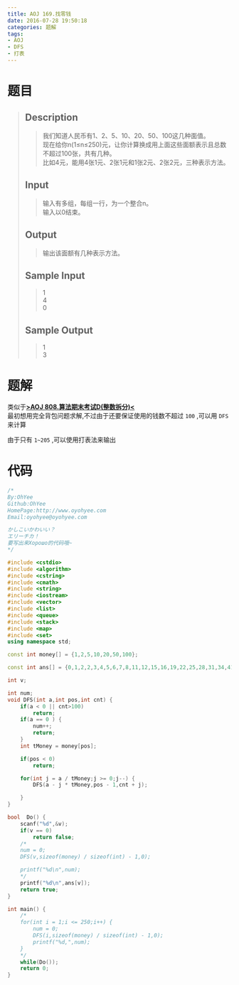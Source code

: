 ```yaml
---
title: AOJ 169.找零钱
date: 2016-07-28 19:50:18
categories: 题解
tags:
- AOJ
- DFS
- 打表
---
```

# 题目
> 
> ## Description  
>> 我们知道人民币有1、2、5、10、20、50、100这几种面值。   
>> 现在给你n(1≤n≤250)元，让你计算换成用上面这些面额表示且总数不超过100张，共有几种。   
>> 比如4元，能用4张1元、2张1元和1张2元、2张2元，三种表示方法。  
>>   
>> <!--more-->  
> 
> ## Input  
>> 输入有多组，每组一行，为一个整合n。   
>> 输入以0结束。  
>>   
> 
> ## Output  
>> 输出该面额有几种表示方法。  
>>   
>>   
> 
> ## Sample Input  
>> 1  
>> 4  
>> 0  
>>   
> 
> ## Sample Output  
>> 1  
>> 3  

# 题解

类似于[**>AOJ 808.算法期末考试D(整数拆分)<**](/post/AOJ/808.html)  
最初想用完全背包问题求解,不过由于还要保证使用的钱数不超过 `100` ,可以用 `DFS` 来计算  

由于只有 `1~205` ,可以使用打表法来输出  

# 代码
```cpp 找零钱 https://github.com/OhYee/sourcecode/tree/master/ACM 代码备份
/*
By:OhYee
Github:OhYee
HomePage:http://www.oyohyee.com
Email:oyohyee@oyohyee.com

かしこいかわいい？
エリーチカ！
要写出来Хорошо的代码哦~
*/

#include <cstdio>
#include <algorithm>
#include <cstring>
#include <cmath>
#include <string>
#include <iostream>
#include <vector>
#include <list>
#include <queue>
#include <stack>
#include <map>
#include <set>
using namespace std;

const int money[] = {1,2,5,10,20,50,100};

const int ans[] = {0,1,2,2,3,4,5,6,7,8,11,12,15,16,19,22,25,28,31,34,41,44,51,54,61,68,75,82,89,96,109,116,129,136,149,162,175,188,201,214,236,249,271,284,306,328,350,372,394,416,451,473,508,530,565,600,635,670,705,740,793,828,881,916,969,1022,1075,1128,1181,1234,1311,1364,1441,1494,1571,1648,1725,1802,1879,1956,2064,2141,2249,2326,2434,2542,2650,2758,2866,2974,3121,3229,3376,3484,3631,3778,3925,4072,4219,4366,4563,4709,4905,5051,5247,5442,5637,5832,6027,6221,6476,6669,6924,7116,7369,7622,7875,8127,8378,8628,8954,9202,9526,9772,10094,10415,10735,11054,11371,11686,12093,12406,12810,13119,13520,13920,14318,14713,15106,15497,15998,16384,16880,17262,17754,18243,18729,19212,19692,20169,20776,21246,21847,22311,22905,23495,24081,24663,25240,25812,26539,27103,27821,28375,29083,29786,30483,31174,31859,32538,33398,34065,34913,35567,36401,37228,38048,38859,39662,40458,41465,42245,43234,43997,44970,45933,46885,47828,48762,49686,50851,51754,52899,53781,54903,56013,57111,58197,59271,60332,61671,62705,64018,65026,66309,67578,68833,70073,71296,72503,74029,75206,76699,77839,79297,80738,82159,83562,84944,86308,88035,89360,91045,92327,93970,95593,97191,98768,100318,101850,103791,105272,107162,108595,110434,112250,114034,115795,117525,119231,121396,123044,125152,126740,128786,130806,132787,134743,136660,138547,140953};

int v;

int num;
void DFS(int a,int pos,int cnt) {
    if(a < 0 || cnt>100)
        return;
    if(a == 0 ) {
        num++;
        return;
    }
    int tMoney = money[pos];

    if(pos < 0)
        return;

    for(int j = a / tMoney;j >= 0;j--) {
        DFS(a - j * tMoney,pos - 1,cnt + j);

    }
}

bool  Do() {
    scanf("%d",&v);
    if(v == 0)
        return false;
    /*
    num = 0;
    DFS(v,sizeof(money) / sizeof(int) - 1,0);

    printf("%d\n",num);
    */
    printf("%d\n",ans[v]);
    return true;
}

int main() {
    /*
    for(int i = 1;i <= 250;i++) {
        num = 0;
        DFS(i,sizeof(money) / sizeof(int) - 1,0);
        printf("%d,",num);
    }
    */
    while(Do());
    return 0;
}
```
